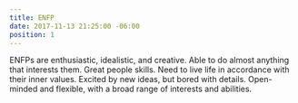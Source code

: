 ```yaml
---
title: ENFP
date: 2017-11-13 21:25:00 -06:00
position: 1
---
```


ENFPs are enthusiastic, idealistic, and creative. Able to do almost anything that interests them. Great people skills. Need to live life in accordance with their inner values. Excited by new ideas, but bored with details. Open-minded and flexible, with a broad range of interests and abilities.